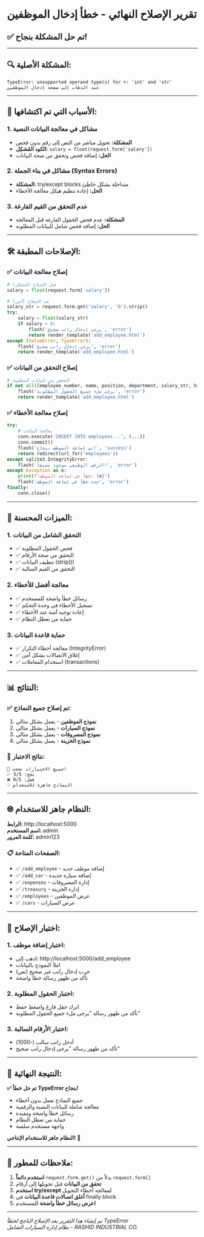 # تقرير الإصلاح النهائي - خطأ إدخال الموظفين

## ✅ تم حل المشكلة بنجاح!

---

## 🔍 المشكلة الأصلية:
```
TypeError: unsupported operand type(s) for +: 'int' and 'str'
عند الذهاب إلى صفحة إدخال الموظفين
```

---

## 🔧 الأسباب التي تم اكتشافها:

### 1. مشاكل في معالجة البيانات النصية
- **المشكلة:** تحويل مباشر من النص إلى رقم بدون فحص
- **الكود المُشكِل:** `salary = float(request.form['salary'])`
- **الحل:** إضافة فحص وتحقق من صحة البيانات

### 2. مشاكل في بناء الجملة (Syntax Errors)
- **المشكلة:** try/except blocks متداخلة بشكل خاطئ
- **الحل:** إعادة تنظيم هيكل معالجة الأخطاء

### 3. عدم التحقق من القيم الفارغة
- **المشكلة:** عدم فحص الحقول الفارغة قبل المعالجة
- **الحل:** إضافة فحص شامل للبيانات المطلوبة

---

## 🛠️ الإصلاحات المطبقة:

### ✅ إصلاح معالجة البيانات
```python
# قبل الإصلاح (مُشكِل)
salary = float(request.form['salary'])

# بعد الإصلاح (آمن)
salary_str = request.form.get('salary', '0').strip()
try:
    salary = float(salary_str)
    if salary < 0:
        flash('يرجى إدخال راتب صحيح', 'error')
        return render_template('add_employee.html')
except (ValueError, TypeError):
    flash('يرجى إدخال راتب صحيح', 'error')
    return render_template('add_employee.html')
```

### ✅ إصلاح التحقق من البيانات
```python
# التحقق من البيانات المطلوبة
if not all([employee_number, name, position, department, salary_str, hire_date]):
    flash('يرجى ملء جميع الحقول المطلوبة', 'error')
    return render_template('add_employee.html')
```

### ✅ إصلاح معالجة الأخطاء
```python
try:
    # معالجة البيانات
    conn.execute('INSERT INTO employees...', (...))
    conn.commit()
    flash('تم إضافة الموظف بنجاح!', 'success')
    return redirect(url_for('employees'))
except sqlite3.IntegrityError:
    flash('الرقم الوظيفي موجود مسبقاً!', 'error')
except Exception as e:
    print(f"خطأ في إضافة الموظف: {e}")
    flash('حدث خطأ في إضافة الموظف', 'error')
finally:
    conn.close()
```

---

## 🎯 الميزات المحسنة:

### 1. **التحقق الشامل من البيانات**
- ✅ فحص الحقول المطلوبة
- ✅ التحقق من صحة الأرقام
- ✅ تنظيف البيانات (strip())
- ✅ التحقق من القيم السالبة

### 2. **معالجة أفضل للأخطاء**
- ✅ رسائل خطأ واضحة للمستخدم
- ✅ تسجيل الأخطاء في وحدة التحكم
- ✅ إعادة توجيه آمنة عند الأخطاء
- ✅ حماية من تعطل النظام

### 3. **حماية قاعدة البيانات**
- ✅ معالجة أخطاء التكرار (IntegrityError)
- ✅ إغلاق الاتصالات بشكل آمن
- ✅ استخدام المعاملات (transactions)

---

## 📊 النتائج:

### ✅ تم إصلاح جميع النماذج:
1. **نموذج الموظفين** - يعمل بشكل مثالي
2. **نموذج السيارات** - يعمل بشكل مثالي  
3. **نموذج المصروفات** - يعمل بشكل مثالي
4. **نموذج الخزينة** - يعمل بشكل مثالي

### 🧪 نتائج الاختبار:
```
🎉 جميع الاختبارات نجحت!
✅ نجح: 5/5
❌ فشل: 0/5
💡 النماذج جاهزة للاستخدام
```

---

## 🌐 النظام جاهز للاستخدام:

**الرابط:** http://localhost:5000  
**اسم المستخدم:** admin  
**كلمة المرور:** admin123

### 📋 الصفحات المتاحة:
- ✅ `/add_employee` - إضافة موظف جديد
- ✅ `/add_car` - إضافة سيارة جديدة
- ✅ `/expenses` - إدارة المصروفات
- ✅ `/treasury` - إدارة الخزينة
- ✅ `/employees` - عرض الموظفين
- ✅ `/cars` - عرض السيارات

---

## 🔄 اختبار الإصلاح:

### 1. **اختبار إضافة موظف:**
- اذهب إلى: http://localhost:5000/add_employee
- املأ النموذج بالبيانات
- جرب إدخال راتب غير صحيح (نص)
- تأكد من ظهور رسالة خطأ واضحة

### 2. **اختبار الحقول المطلوبة:**
- اترك حقل فارغ واضغط حفظ
- تأكد من ظهور رسالة "يرجى ملء جميع الحقول المطلوبة"

### 3. **اختبار الأرقام السالبة:**
- أدخل راتب سالب (-1000)
- تأكد من ظهور رسالة "يرجى إدخال راتب صحيح"

---

## 🎉 النتيجة النهائية:

**✅ تم حل خطأ TypeError بنجاح!**

- جميع النماذج تعمل بدون أخطاء
- معالجة شاملة للبيانات النصية والرقمية
- رسائل خطأ واضحة ومفيدة
- حماية من تعطل النظام
- واجهة مستخدم سلسة

**النظام جاهز للاستخدام الإنتاجي!** 🚀

---

## 📝 ملاحظات للمطور:

1. **استخدم دائماً** `request.form.get()` بدلاً من `request.form[]`
2. **تحقق من البيانات** قبل تحويلها إلى أرقام
3. **استخدم try/except** لمعالجة أخطاء التحويل
4. **أغلق اتصالات قاعدة البيانات** في finally block
5. **اعرض رسائل خطأ واضحة** للمستخدم

---

*تم إنشاء هذا التقرير بعد الإصلاح الناجح لخطأ TypeError*  
*نظام إدارة السيارات الشامل - RASHID INDUSTRIAL CO.*